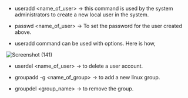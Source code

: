 * useradd <name_of_user> -> this command is used by the system administrators to create a new local user in the system. 

* passwd <name_of_user> -> To set the password for the user created above. 

* useradd command can be used with options. Here is how,

![Screenshot (141)](https://user-images.githubusercontent.com/98219227/236740616-aeb66235-163c-45db-9ce7-664bdfd0ed03.png)

* userdel <name_of_user> -> to delete a user account.

* groupadd -g <GID> <name_of_group> -> to add a new linux group. 
  
* groupdel <group_name> -> to remove the group.
